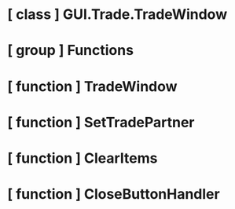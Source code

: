 # [ class ] GUI.Trade.TradeWindow

# [ group ] Functions

# [ function ] TradeWindow

# [ function ] SetTradePartner

# [ function ] ClearItems

# [ function ] CloseButtonHandler

